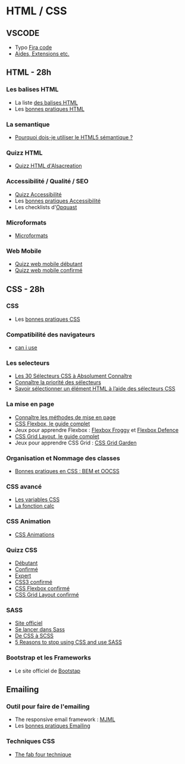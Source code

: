 # HTML / CSS

## VSCODE

- Typo [Fira code](https://github.com/tonsky/FiraCode)
- [Aides, Extensions etc.](https://github.com/alsacreations/guidelines/blob/master/Guidelines-VScode.md)

## HTML - 28h

### Les balises HTML

- La liste [des balises HTML](https://jaetheme.com/balises-html5/)
- Les [bonnes pratiques HTML](https://github.com/alsacreations/guidelines/blob/master/Guidelines-HTML.md)

### La semantique

- [Pourquoi dois-je utiliser le HTML5 sémantique ?](https://fr.semrush.com/blog/balises-structurelles-html-semantique/)

### Quizz HTML

- [Quizz HTML d'Alsacreation](https://www.alsacreations.com/quiz/lire/21-HTML5-debutant)

### Accessibilité / Qualité / SEO

- [Quizz Accessibilité](https://www.alsacreations.com/quiz/lire/11-Accessibilite)
- Les [bonnes pratiques Accessibilité](https://github.com/alsacreations/guidelines/blob/master/Guidelines-Accessibilite.md)
- Les checklists d'[Opquast](https://checklists.opquast.com/fr/assurance-qualite-web/download/)

### Microformats

- [Microformats](https://www.alsacreations.com/quiz/lire/19-Microformats)

### Web Mobile

- [Quizz web mobile débutant](https://www.alsacreations.com/quiz/lire/16-Web-Mobile)
- [Quizz web mobile confirmé](https://www.alsacreations.com/quiz/lire/22-Web-Mobile-moyen)

## CSS - 28h

### CSS

- Les [bonnes pratiques CSS](https://github.com/alsacreations/guidelines/blob/master/Guidelines-CSS.md)

### Compatibilité des navigateurs

- [can i use](https://caniuse.com/)

### Les selecteurs

- [Les 30 Sélecteurs CSS à Absolument Connaître](https://code.tutsplus.com/fr/tutorials/the-30-css-selectors-you-must-memorize--net-16048)
- [Connaître la priorité des sélecteurs](https://openweb.eu.org/articles/cascade_css)
- [Savoir sélectionner un élément HTML à l’aide des sélecteurs CSS](https://flukeout.github.io/)

### La mise en page

- [Connaître les méthodes de mise en page](http://fr.learnlayout.com/)
- [CSS Flexbox, le guide complet](https://la-cascade.io/flexbox-guide-complet/)
- Jeux pour apprendre Flexbox : [Flexbox Froggy](https://flexboxfroggy.com/#fr) et [Flexbox Defence](http://www.flexboxdefense.com/)
- [CSS Grid Layout, le guide complet](https://la-cascade.io/css-grid-layout-guide-complet/)
- Jeux pour apprendre CSS Grid : [CSS Grid Garden](https://cssgridgarden.com/#fr)

### Organisation et Nommage des classes

- [Bonnes pratiques en CSS : BEM et OOCSS](https://www.alsacreations.com/article/lire/1641-bonnes-pratiques-en-css-bem-et-oocss.html)

### CSS avancé

- [Les variables CSS](https://developer.mozilla.org/fr/docs/Web/CSS/Les_variables_CSS)
- [La fonction calc](https://www.alsacreations.com/article/lire/1630-la-fonction-calc-en-css.html)

### CSS Animation

- [CSS Animations](https://css-animations.io/)

### Quizz CSS

- [Débutant](https://www.alsacreations.com/quiz/lire/5-CSS-debutant)
- [Confirmé](https://www.alsacreations.com/quiz/lire/6-CSS-moyen)
- [Expert](https://www.alsacreations.com/quiz/lire/7-CSS-difficile)
- [CSS3 confirmé](https://www.alsacreations.com/quiz/lire/20-CSS3-moyen)
- [CSS Flexbox confirmé](https://www.alsacreations.com/quiz/lire/23-CSS-Flexbox)
- [CSS Grid Layout confirmé](https://www.alsacreations.com/quiz/lire/28-CSS-Grid-Layout)

### SASS

- [Site officiel](https://sass-lang.com/)
- [Se lancer dans Sass](https://la-cascade.io/se-lancer-dans-sass/)
- [De CSS à SCSS](https://www.armandphilippot.com/de-css-a-scss/)
- [5 Reasons to stop using CSS and use SASS](https://www.thebetacoders.com/5-reasons-you-should-stop-using-css-and-use-sass/)

### Bootstrap et les Frameworks

- Le site officiel de [Bootstap](https://getbootstrap.com/)

## Emailing

### Outil pour faire de l'emailing

- The responsive email framework : [MJML](https://mjml.io/)
- Les [bonnes pratiques Emailing](https://github.com/alsacreations/guidelines/blob/master/Guidelines-E-mailing.md)

### Techniques CSS

- [The fab four technique](https://medium.com/free-code-camp/the-fab-four-technique-to-create-responsive-emails-without-media-queries-baf11fdfa848)
